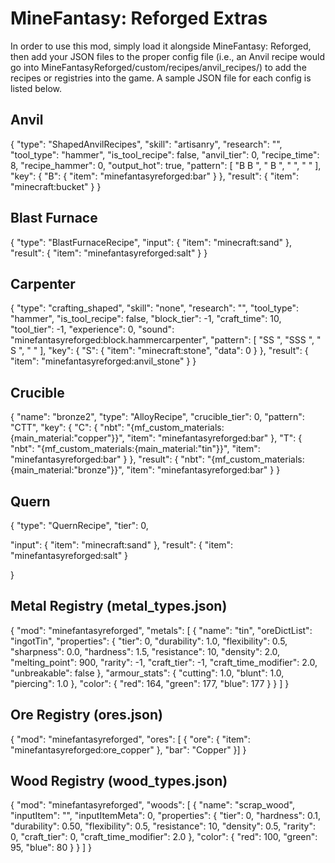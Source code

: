 # MineFantasy: Reforged Extras

In order to use this mod, simply load it alongside MineFantasy: Reforged, then add your JSON files to the proper config file (i.e., an Anvil recipe would go into MineFantasyReforged/custom/recipes/anvil_recipes/) to add the recipes or registries into the game. A sample JSON file for each config is listed below.

## Anvil

{
  "type": "ShapedAnvilRecipes",
  "skill": "artisanry",
  "research": "",
  "tool_type": "hammer",
  "is_tool_recipe": false,
  "anvil_tier": 0,
  "recipe_time": 8,
  "recipe_hammer": 0,
  "output_hot": true,
  "pattern": [
    "B B   ",
    " B    ",
    "      ",
    "      "
  ],
  "key": {
    "B": {
      "item": "minefantasyreforged:bar"
    }
  },
  "result": {
    "item": "minecraft:bucket"
  }
}

## Blast Furnace

{
  "type": "BlastFurnaceRecipe",
  "input": {
    "item": "minecraft:sand"
  },
  "result": {
    "item": "minefantasyreforged:salt"
  }
}

## Carpenter

{
  "type": "crafting_shaped",
  "skill": "none",
  "research": "",
  "tool_type": "hammer",
  "is_tool_recipe": false,
  "block_tier": -1,
  "craft_time": 10,
  "tool_tier": -1,
  "experience": 0,
  "sound": "minefantasyreforged:block.hammercarpenter",
  "pattern": [
    "SS  ",
    "SSS ",
    " S  ",
    "    "
  ],
  "key": {
    "S": {
      "item": "minecraft:stone",
      "data": 0
    }
  },
  "result": {
    "item": "minefantasyreforged:anvil_stone"
  }
}

## Crucible

{
  "name": "bronze2",
  "type": "AlloyRecipe",
  "crucible_tier": 0,
  "pattern": "CTT",
  "key": {
    "C": {
    "nbt": "{mf_custom_materials:{main_material:\"copper\"}}",
    "item": "minefantasyreforged:bar"
  },
    "T": {
      "nbt": "{mf_custom_materials:{main_material:\"tin\"}}",
      "item": "minefantasyreforged:bar"
    }
  },
  "result": {
    "nbt": "{mf_custom_materials:{main_material:\"bronze\"}}",
    "item": "minefantasyreforged:bar"
  }
}

## Quern

{
  "type": "QuernRecipe",
  "tier": 0,

  "input": {
    "item": "minecraft:sand"
  },
  "result": {
    "item": "minefantasyreforged:salt"
  }

}

## Metal Registry (metal_types.json)

{
    "mod": "minefantasyreforged",
    "metals": [
        {
            "name": "tin",
            "oreDictList": "ingotTin",
            "properties": {
                "tier": 0,
                "durability": 1.0,
                "flexibility": 0.5,
                "sharpness": 0.0,
                "hardness": 1.5,
                "resistance": 10,
                "density": 2.0,
                "melting_point": 900,
                "rarity": -1,
                "craft_tier": -1,
                "craft_time_modifier": 2.0,
                "unbreakable": false
            },
            "armour_stats": {
                "cutting": 1.0,
                "blunt": 1.0,
                "piercing": 1.0
            },
            "color": {
                "red": 164,
                "green": 177,
                "blue": 177
            }
        }
    ]
}

## Ore Registry (ores.json)

{
  "mod": "minefantasyreforged",
  "ores": [
    {
      "ore": {
        "item": "minefantasyreforged:ore_copper"
      },
      "bar": "Copper"
    }]
}

## Wood Registry (wood_types.json)

{
    "mod": "minefantasyreforged",
    "woods": [
        {
            "name": "scrap_wood",
            "inputItem": "",
            "inputItemMeta": 0,
            "properties": {
                "tier": 0,
                "hardness": 0.1,
                "durability": 0.50,
                "flexibility": 0.5,
                "resistance": 10,
                "density": 0.5,
                "rarity": 0,
                "craft_tier": 0,
                "craft_time_modifier": 2.0
            },
            "color": {
                "red": 100,
                "green": 95,
                "blue": 80
            }
        }
    ]
}
